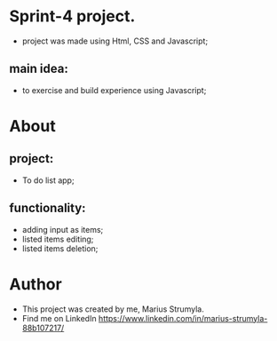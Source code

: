 # Sprint-4 project.
* project was made using Html, CSS and Javascript;

## main idea:
* to exercise and build experience using Javascript;

# About
## project:
* To do list app;
## functionality:
* adding input as items;
* listed items editing;
* listed items deletion;

# Author
* This project was created by me, Marius Strumyla.
* Find me on LinkedIn https://www.linkedin.com/in/marius-strumyla-88b107217/